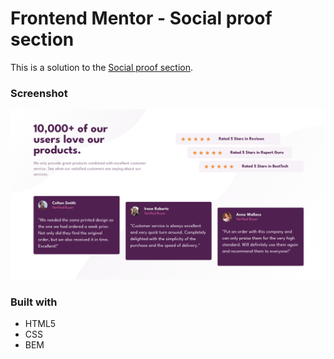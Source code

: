 # Frontend Mentor - Social proof section

This is a solution to the [Social proof section](https://www.frontendmentor.io/challenges/social-proof-section-6e0qTv_bA).

### Screenshot

![](./final.png)

### Built with

- HTML5
- CSS
- BEM
